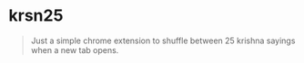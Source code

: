 # krsn25

> Just a simple chrome extension to shuffle between 25 krishna sayings when a new tab opens.
